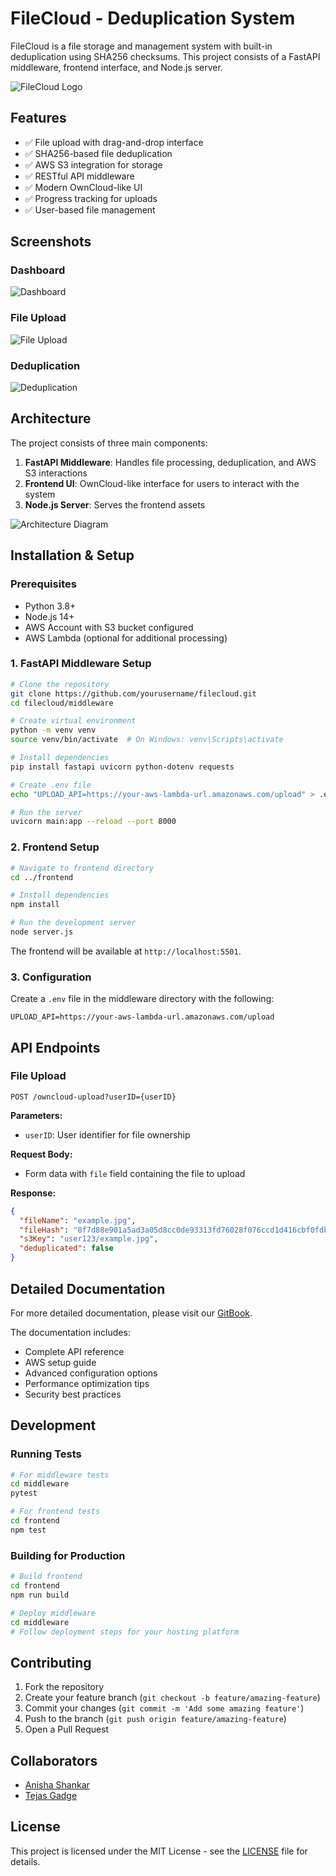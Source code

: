 # FileCloud - Deduplication System

FileCloud is a file storage and management system with built-in deduplication using SHA256 checksums. This project consists of a FastAPI middleware, frontend interface, and Node.js server.

![FileCloud Logo](screenshots/logo.png)
<!-- Add your logo screenshot here -->

## Features

- ✅ File upload with drag-and-drop interface
- ✅ SHA256-based file deduplication
- ✅ AWS S3 integration for storage
- ✅ RESTful API middleware
- ✅ Modern OwnCloud-like UI
- ✅ Progress tracking for uploads
- ✅ User-based file management

## Screenshots

### Dashboard
![Dashboard](screenshots/dashboard.png)
<!-- Add your dashboard screenshot here -->

### File Upload
![File Upload](screenshots/file-upload.png)
<!-- Add your file upload screenshot here -->

### Deduplication
![Deduplication](screenshots/deduplication.png)
<!-- Add your deduplication screenshot here -->

## Architecture

The project consists of three main components:

1. **FastAPI Middleware**: Handles file processing, deduplication, and AWS S3 interactions
2. **Frontend UI**: OwnCloud-like interface for users to interact with the system
3. **Node.js Server**: Serves the frontend assets

![Architecture Diagram](screenshots/architecture.png)
<!-- Add your architecture diagram here -->

## Installation & Setup

### Prerequisites

- Python 3.8+
- Node.js 14+
- AWS Account with S3 bucket configured
- AWS Lambda (optional for additional processing)

### 1. FastAPI Middleware Setup

```bash
# Clone the repository
git clone https://github.com/yourusername/filecloud.git
cd filecloud/middleware

# Create virtual environment
python -m venv venv
source venv/bin/activate  # On Windows: venv\Scripts\activate

# Install dependencies
pip install fastapi uvicorn python-dotenv requests

# Create .env file
echo "UPLOAD_API=https://your-aws-lambda-url.amazonaws.com/upload" > .env

# Run the server
uvicorn main:app --reload --port 8000
```

### 2. Frontend Setup

```bash
# Navigate to frontend directory
cd ../frontend

# Install dependencies
npm install

# Run the development server
node server.js
```

The frontend will be available at `http://localhost:5501`.

### 3. Configuration

Create a `.env` file in the middleware directory with the following:

```
UPLOAD_API=https://your-aws-lambda-url.amazonaws.com/upload
```

## API Endpoints

### File Upload

```
POST /owncloud-upload?userID={userID}
```

**Parameters:**
- `userID`: User identifier for file ownership

**Request Body:**
- Form data with `file` field containing the file to upload

**Response:**
```json
{
  "fileName": "example.jpg",
  "fileHash": "8f7d88e901a5ad3a05d8cc0de93313fd76028f076ccd1d416cbf0fdb3e1c10fe",
  "s3Key": "user123/example.jpg",
  "deduplicated": false
}
```

## Detailed Documentation

For more detailed documentation, please visit our [GitBook](https://yourname.gitbook.io/filecloud-docs/).

The documentation includes:
- Complete API reference
- AWS setup guide
- Advanced configuration options
- Performance optimization tips
- Security best practices

## Development

### Running Tests

```bash
# For middleware tests
cd middleware
pytest

# For frontend tests
cd frontend
npm test
```

### Building for Production

```bash
# Build frontend
cd frontend
npm run build

# Deploy middleware
cd middleware
# Follow deployment steps for your hosting platform
```

## Contributing

1. Fork the repository
2. Create your feature branch (`git checkout -b feature/amazing-feature`)
3. Commit your changes (`git commit -m 'Add some amazing feature'`)
4. Push to the branch (`git push origin feature/amazing-feature`)
5. Open a Pull Request

## Collaborators

- [Anisha Shankar](https://github.com/hahaanisha)
- [Tejas Gadge ](https://github.com/tejasgadge2504)

## License

This project is licensed under the MIT License - see the [LICENSE](LICENSE) file for details.
